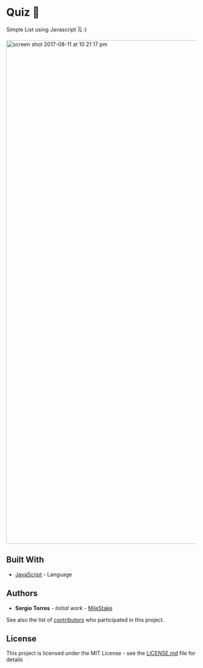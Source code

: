 # Quiz :memo:

Simple List using Javascript 🗒 :)

<img width="1332" alt="screen shot 2017-08-11 at 10 21 17 pm" src="https://user-images.githubusercontent.com/25851867/29237428-71dfe14a-7ee3-11e7-9055-a6e7976d0c5b.png">

## Built With

* [JavaScript](https://www.javascript.com/) - Language


## Authors

* **Sergio Torres** - *Initial work* - [MileStake](https://github.com/Esteban-Towerz)

See also the list of [contributors](https://github.com/treehouse) who participated in this project.

## License

This project is licensed under the MIT License - see the [LICENSE.md](LICENSE.md) file for details
